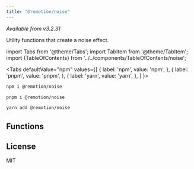 ```yaml
---
title: "@remotion/noise"
---
```


<!-- TODO: most probably, the version will be different, so change it later -->
_Available from v3.2.31_

Utility functions that create a noise effect.

import Tabs from '@theme/Tabs';
import TabItem from '@theme/TabItem';
import {TableOfContents} from '../../components/TableOfContents/noise';

<Tabs
defaultValue="npm"
values={[
{ label: 'npm', value: 'npm', },
{ label: 'pnpm', value: 'pnpm', },
{ label: 'yarn', value: 'yarn', },
]
}>
<TabItem value="npm">

```bash
npm i @remotion/noise
```

  </TabItem>

  <TabItem value="pnpm">

```bash
pnpm i @remotion/noise
```

  </TabItem>

  <TabItem value="yarn">

```bash
yarn add @remotion/noise
```

  </TabItem>
</Tabs>

## Functions

<TableOfContents/>

## License

MIT
